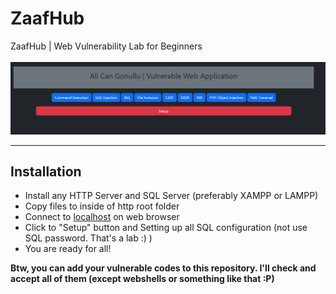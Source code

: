 # ZaafHub
ZaafHub | Web Vulnerability Lab for Beginners
<br><br>
<img src="img/img.png" alt="VulnCenter Lab GUI">
<hr></hr>
<h2>Installation</h2>
<ul>
<li>Install any HTTP Server and SQL Server (preferably XAMPP or LAMPP)</li>
<li>Copy files to inside of http root folder</li>
<li>Connect to <a href="http://localhost">localhost</a> on web browser</li>
<li>Click to "Setup" button and Setting up all SQL configuration (not use SQL password. That's a lab :) )</li>
<li>You are ready for all!</li>
</ul>
<b>Btw, you can add your vulnerable codes to this repository. I'll check and accept all of them (except webshells or something like that :P)</b>
